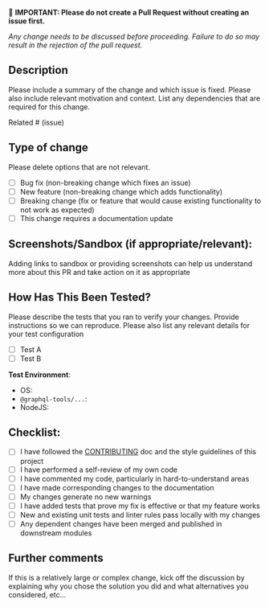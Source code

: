 <!--
  Thanks for filing a pull request on GraphQL Tools!

  Please look at the following checklist to ensure that your PR
  can be accepted quickly:
-->

🚨 **IMPORTANT: Please do not create a Pull Request without creating an issue first.**

*Any change needs to be discussed before proceeding. Failure to do so may result in the rejection of the pull request.*

## Description

Please include a summary of the change and which issue is fixed. Please also include relevant motivation and context. List any dependencies that are required for this change.

Related # (issue)

## Type of change

Please delete options that are not relevant.

- [ ] Bug fix (non-breaking change which fixes an issue)
- [ ] New feature (non-breaking change which adds functionality)
- [ ] Breaking change (fix or feature that would cause existing functionality to not work as expected)
- [ ] This change requires a documentation update

## Screenshots/Sandbox (if appropriate/relevant):

Adding links to sandbox or providing screenshots can help us understand more about this PR and take action on it as appropriate

## How Has This Been Tested?

Please describe the tests that you ran to verify your changes. Provide instructions so we can reproduce. Please also list any relevant details for your test configuration

- [ ] Test A
- [ ] Test B

**Test Environment**:
- OS:
- `@graphql-tools/...`:
- NodeJS:

## Checklist:

- [ ] I have followed the [CONTRIBUTING](https://github.com/the-guild-org/Stack/blob/master/CONTRIBUTING.md) doc and the style guidelines of this project
- [ ] I have performed a self-review of my own code
- [ ] I have commented my code, particularly in hard-to-understand areas
- [ ] I have made corresponding changes to the documentation
- [ ] My changes generate no new warnings
- [ ] I have added tests that prove my fix is effective or that my feature works
- [ ] New and existing unit tests and linter rules pass locally with my changes
- [ ] Any dependent changes have been merged and published in downstream modules

## Further comments

If this is a relatively large or complex change, kick off the discussion by explaining why you chose the solution you did and what alternatives you considered, etc...
